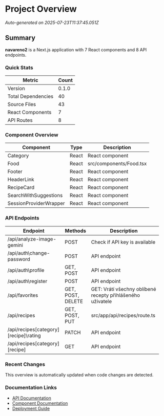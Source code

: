 # Project Overview

*Auto-generated on 2025-07-23T11:37:45.051Z*

## Summary

**navareno2** is a Next.js application with 7 React components and 8 API endpoints.

### Quick Stats

| Metric | Count |
|--------|-------|
| Version | 0.1.0 |
| Total Dependencies | 40 |
| Source Files | 43 |
| React Components | 7 |
| API Routes | 8 |

### Component Overview

| Component | Type | Description |
|-----------|------|-------------|
| Category | React | React component |
| Food | React | src/components/Food.tsx |
| Footer | React | React component |
| HeaderLink | React | React component |
| RecipeCard | React | React component |
| SearchWithSuggestions | React | React component |
| SessionProviderWrapper | React | React component |

### API Endpoints

| Endpoint | Methods | Description |
|----------|---------|-------------|
| /api/analyze-image-gemini | POST | Check if API key is available |
| /api/auth\change-password | POST | API endpoint |
| /api/auth\profile | GET, POST | API endpoint |
| /api/auth\register | POST | API endpoint |
| /api/favorites | GET, POST, DELETE | GET: Vrátí všechny oblíbené recepty přihlášeného uživatele |
| /api/recipes | GET, POST, PUT | src/app/api/recipes/route.ts |
| /api/recipes\[category]\[recipe]\rating | PATCH | API endpoint |
| /api/recipes\[category]\[recipe] | GET | API endpoint |

### Recent Changes

This overview is automatically updated when code changes are detected.

### Documentation Links

- [API Documentation](./API.md)
- [Component Documentation](./COMPONENTS.md)
- [Deployment Guide](./DEPLOYMENT.md)
